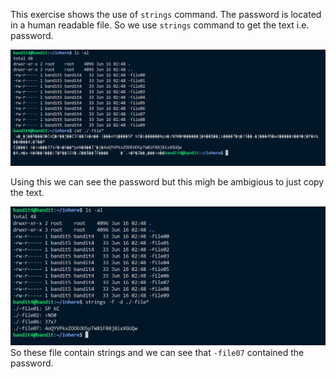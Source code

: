 This exercise shows the use of ```strings``` command. 
The password is located in a human readable file.
So we use ```strings``` command to get the text i.e. password.

![alt text](image.png)

Using this we can see the password but this migh be ambigious to just copy the text.

![alt text](image-1.png)
So these file contain strings and we can see that ```-file07``` contained the password.

